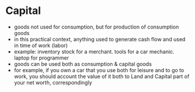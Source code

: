 # Capital

* goods not used for consumption, but for production of consumption goods
* in this practical context, anything used to generate cash flow and used in time of work (labor)
* example: inventory stock for a merchant. tools for a car mechanic. laptop for programmer
* goods can be used both as consumption & capital goods
* for example, if you own a car that you use both for leisure and to go to work, you should account the value of it both to Land and Capital part of your net worth, correspondingly
